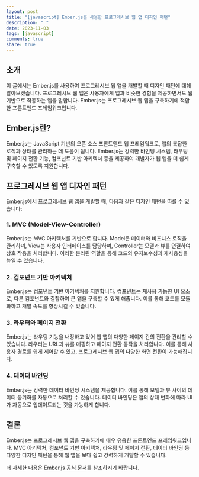 ```yaml
---
layout: post
title: "[javascript] Ember.js를 사용한 프로그레시브 웹 앱 디자인 패턴"
description: " "
date: 2023-11-03
tags: [javascript]
comments: true
share: true
---
```


## 소개

이 글에서는 Ember.js를 사용하여 프로그레시브 웹 앱을 개발할 때 디자인 패턴에 대해 알아보겠습니다. 프로그레시브 웹 앱은 사용자에게 앱과 비슷한 경험을 제공하면서도 웹 기반으로 작동하는 앱을 말합니다. Ember.js는 프로그레시브 웹 앱을 구축하기에 적합한 프론트엔드 프레임워크입니다.

## Ember.js란?

Ember.js는 JavaScript 기반의 오픈 소스 프론트엔드 웹 프레임워크로, 앱의 복잡한 로직과 상태를 관리하는 데 도움이 됩니다. Ember.js는 강력한 바인딩 시스템, 라우팅 및 페이지 전환 기능, 컴포넌트 기반 아키텍처 등을 제공하여 개발자가 웹 앱을 더 쉽게 구축할 수 있도록 지원합니다.

## 프로그레시브 웹 앱 디자인 패턴

Ember.js에서 프로그레시브 웹 앱을 개발할 때, 다음과 같은 디자인 패턴을 따를 수 있습니다:

### 1. MVC (Model-View-Controller)

Ember.js는 MVC 아키텍처를 기반으로 합니다. Model은 데이터와 비즈니스 로직을 관리하며, View는 사용자 인터페이스를 담당하며, Controller는 모델과 뷰를 연결하여 상호 작용을 처리합니다. 이러한 분리된 역할을 통해 코드의 유지보수성과 재사용성을 높일 수 있습니다.

### 2. 컴포넌트 기반 아키텍처

Ember.js는 컴포넌트 기반 아키텍처를 지원합니다. 컴포넌트는 재사용 가능한 UI 요소로, 다른 컴포넌트와 결합하여 큰 앱을 구축할 수 있게 해줍니다. 이를 통해 코드를 모듈화하고 개발 속도를 향상시킬 수 있습니다.

### 3. 라우터와 페이지 전환

Ember.js는 라우팅 기능을 내장하고 있어 웹 앱의 다양한 페이지 간의 전환을 관리할 수 있습니다. 라우터는 URL과 뷰를 매핑하고 페이지 전환 동작을 처리합니다. 이를 통해 사용자 경로를 쉽게 제어할 수 있고, 프로그레시브 웹 앱의 다양한 화면 전환이 가능해집니다.

### 4. 데이터 바인딩

Ember.js는 강력한 데이터 바인딩 시스템을 제공합니다. 이를 통해 모델과 뷰 사이의 데이터 동기화를 자동으로 처리할 수 있습니다. 데이터 바인딩은 앱의 상태 변화에 따라 UI가 자동으로 업데이트되는 것을 가능하게 합니다.

## 결론

Ember.js는 프로그레시브 웹 앱을 구축하기에 매우 유용한 프론트엔드 프레임워크입니다. MVC 아키텍처, 컴포넌트 기반 아키텍처, 라우팅 및 페이지 전환, 데이터 바인딩 등 다양한 디자인 패턴을 통해 웹 앱을 보다 쉽고 강력하게 개발할 수 있습니다.

더 자세한 내용은 [Ember.js 공식 문서](https://emberjs.com)를 참조하시기 바랍니다.